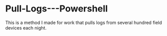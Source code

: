 # Pull-Logs---Powershell
This is a method I made for work that pulls logs from several hundred field devices each night. 
